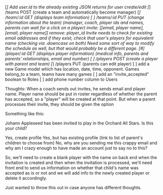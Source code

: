 [*] Add user.id to the already existing JSON returns for user create/edit
[*] /teams POST (create a team and automatically become manager)
[*] /team/:id GET (displays team information)
[ ] /teams/:id PUT (change information about the team)
      (manager, coach, player ids and names, parents can wait for a click on a player)
      invite: [[email, player name], [email, player name]]
      remove: player_id
      Invite needs to check for existing email addresses and if they exist, check that user's players for equivalent name (checking via .downcase on both)
      Need some sort of way to modify the schedule as well, but that would probably be a different page.
[#] /player/:id GET (displays player information)
      (medical info, parents and parents' relationships, email and number)
[ ] /players POST (create a player with parent and team)
[*] /players PUT (parents can edit player)
[ ] add a new Game model which has location, date, time, opponent.
    Games belong_to a team, teams have many games
[ ] add an "invite_accepted" boolean to Roles
[ ] add phone number column to Users

Thoughts:
When a coach sends out invites, he sends email and player name. Player name should be put in roster regardless of whether the parent has accepted, so a "player" will be created at that point. But when a parent processes their invite, they should be given the option

Something like this:

Johann Appleseed has been invited to play in the Orchard All Stars.
Is this your child?

Yes, create profile
Yes, but has existing profile (link to list of parent's children to choose from)
No, why are you sending me this crappy email and why am I crazy enough to have made an account just to say no to this?

So, we'll need to create a blank player with the name on back end when the invitation is created and then when the invitation is processed, we'll need front end to send us information on whether that child's name was accepted as is or not and we will add info to the newly created player or delete it accordingly.

Just wanted to throw this out in case anyone has different thoughts.
